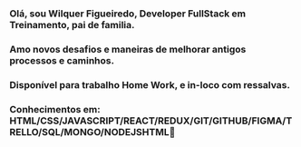 ### Olá, sou Wilquer Figueiredo, Developer FullStack em Treinamento, pai de familia.
### Amo novos desafios e maneiras de melhorar antigos processos e caminhos.
### Disponível para trabalho Home Work, e in-loco com ressalvas.
### Conhecimentos em: HTML/CSS/JAVASCRIPT/REACT/REDUX/GIT/GITHUB/FIGMA/TRELLO/SQL/MONGO/NODEJSHTML👋

